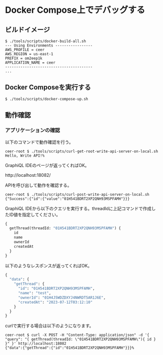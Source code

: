 # Docker Compose上でデバッグする

## ビルドイメージ

```shell
$ ./tools/scripts/docker-build-all.sh
--- Using Environments -----------------
AWS_PROFILE = ceer
AWS_REGION = us-east-1
PREFIX = om2eep1k
APPLICATION_NAME = ceer
----------------------------------------
...
```

## Docker Composeを実行する

```shell
$ ./tools/scripts/docker-compose-up.sh
```

## 動作確認

### アプリケーションの確認

以下のコマンドで動作確認を行う。

```shell
ceer-root $ ./tools/scripts/curl-get-root-write-api-server-on-local.sh
Hello, Write API!%
```

GraphiQL IDEのページが返ってくればOK。

http://localhost:18082/

APIを呼び出して動作を確認する。

```shell
ceer-root $ ./tools/scripts/curl-post-write-api-server-on-local.sh
{"Success":{"id":{"value":"01H541BDRT2XP2QNH93MSPFAMH"}}}
```

GraphiQL IDEから以下のクエリを実行する。threadIdに上記コマンドで作成したID値を指定してください。

```graphql
{
  getThread(threadId: "01H541BDRT2XP2QNH93MSPFAMH") {
    id
    name
    ownerId
    createdAt
  }
}
```

以下のようなレスポンスが返ってくればOK。

```graphql
{
  "data": {
    "getThread": {
      "id": "01H541BDRT2XP2QNH93MSPFAMH",
      "name": "test",
      "ownerId": "01H4J5WDZDXYJ4NWRDT5AR1J6E",
      "createdAt": "2023-07-12T03:12:10"
    }
  }
}
```

curlで実行する場合は以下のようになります。

```shell
ceer-root $ curl -X POST -H "Content-Type: application/json" -d '{ "query": "{ getThread(threadId: \"01H541BDRT2XP2QNH93MSPFAMH\"){ id } }" }' http://localhost:18082
{"data":{"getThread":{"id":"01H541BDRT2XP2QNH93MSPFAMH"}}}%
```
